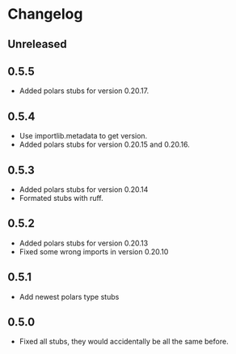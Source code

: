 # Changelog
## Unreleased
## 0.5.5
- Added polars stubs for version 0.20.17.

## 0.5.4

- Use importlib.metadata to get version.
- Added polars stubs for version 0.20.15 and 0.20.16.

## 0.5.3 

- Added polars stubs for version 0.20.14
- Formated stubs with ruff.

## 0.5.2

- Added polars stubs for version 0.20.13
- Fixed some wrong imports in version 0.20.10

## 0.5.1

- Add newest polars type stubs

## 0.5.0

- Fixed all stubs, they would accidentally be all the same before.
